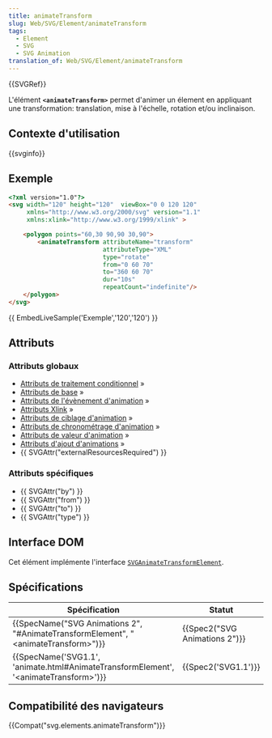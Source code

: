```yaml
---
title: animateTransform
slug: Web/SVG/Element/animateTransform
tags:
  - Element
  - SVG
  - SVG Animation
translation_of: Web/SVG/Element/animateTransform
---
```

{{SVGRef}}

L'élément **`<animateTransform>`** permet d'animer un élement en appliquant une transformation: translation, mise à l'échelle, rotation et/ou inclinaison.

## Contexte d'utilisation

{{svginfo}}

## Exemple

```html
<?xml version="1.0"?>
<svg width="120" height="120"  viewBox="0 0 120 120"
     xmlns="http://www.w3.org/2000/svg" version="1.1"
     xmlns:xlink="http://www.w3.org/1999/xlink" >

    <polygon points="60,30 90,90 30,90">
        <animateTransform attributeName="transform"
                          attributeType="XML"
                          type="rotate"
                          from="0 60 70"
                          to="360 60 70"
                          dur="10s"
                          repeatCount="indefinite"/>
    </polygon>
</svg>
```

{{ EmbedLiveSample('Exemple','120','120') }}

## Attributs

### Attributs globaux

- [Attributs de traitement conditionnel](/fr/docs/SVG/Attribute#ConditionalProccessing "en/SVG/Attribute#ConditionalProccessing") »
- [Attributs de base](/fr/docs/SVG/Attribute#Core "en/SVG/Attribute#Core") »
- [Attributs de l'évènement d'animation](/fr/docs/SVG/Attribute#AnimationEvent "en/SVG/Attribute#AnimationEvent") »
- [Attributs Xlink](/fr/docs/SVG/Attribute#XLink "en/SVG/Attribute#XLink") »
- [Attributs de ciblage d'animation](/fr/docs/SVG/Attribute#AnimationAttributeTarget "en/SVG/Attribute#AnimationAttributeTarget") »
- [Attributs de chronométrage d'animation](/fr/docs/SVG/Attribute#AnimationTiming "en/SVG/Attribute#AnimationTiming") »
- [Attributs de valeur d'animation](/fr/docs/SVG/Attribute#AnimationValue "en/SVG/Attribute#AnimationValue") »
- [Attributs d'ajout d'animations](/fr/docs/SVG/Attribute#AnimationAddition "en/SVG/Attribute#AnimationAddition") »
- {{ SVGAttr("externalResourcesRequired") }}

### Attributs spécifiques

- {{ SVGAttr("by") }}
- {{ SVGAttr("from") }}
- {{ SVGAttr("to") }}
- {{ SVGAttr("type") }}

## Interface DOM

Cet élément implémente l'interface [`SVGAnimateTransformElement`](/fr/docs/DOM/SVGAnimateTransformElement "en/DOM/SVGAnimateTransformElement").

## Spécifications

| Spécification                                                                                                            | Statut                                   | Commentaire         |
| ------------------------------------------------------------------------------------------------------------------------ | ---------------------------------------- | ------------------- |
| {{SpecName("SVG Animations 2", "#AnimateTransformElement", "&lt;animateTransform&gt;")}}     | {{Spec2("SVG Animations 2")}} | Aucun changement    |
| {{SpecName('SVG1.1', 'animate.html#AnimateTransformElement', '&lt;animateTransform&gt;')}} | {{Spec2('SVG1.1')}}                 | Définition initiale |

## Compatibilité des navigateurs

{{Compat("svg.elements.animateTransform")}}
